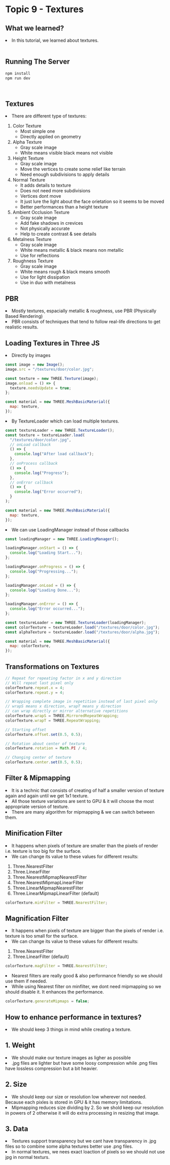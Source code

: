 # Topic 9 - Textures

## What we learned?

<li>In this tutorial, we learned about textures.</li>

<br />

## Running The Server

```cmd
npm install
npm run dev
```

<br />

## Textures

<li>There are different type of textures:</li>
<ol>
  <li>
  Color Texture
    <ul>
      <li>Most simple one</li>
      <li>Directly applied on geometry</li>
    </ul>
  </li>
  <li>
  Alpha Texture
    <ul>
      <li>Gray scale image</li>
      <li>White means visible black means not visible</li>
    </ul>
  </li>
  <li>
  Height Texture
    <ul>
      <li>Gray scale image</li>
      <li>Move the vertices to create some relief like terrain</li>
      <li>Need enough subdivisions to apply details</li>
    </ul>
  </li>
  <li>
  Normal Texture
    <ul>
      <li>It adds details to texture</li>
      <li>Does not need more subdivisions</li>
      <li>Vertices dont move</li>
      <li>It just lure the light about the face orietation so it seems to be moved</li>
      <li>Better performances than a height texture</li>
    </ul>
  </li>
  <li>
  Ambient Occlusion Texture
    <ul>
      <li>Gray scale image</li>
      <li>Add fake shadows in crevices</li>
      <li>Not physically accurate</li>
      <li>Help to create contrast & see details</li>
    </ul>
  </li>
  <li>
  Metalness Texture
    <ul>
      <li>Gray scale image</li>
      <li>White means metallic & black means non metallic</li>
      <li>Use for reflections</li>
    </ul>
  </li>
  <li>
  Roughness Texture
    <ul>
      <li>Gray scale image</li>
      <li>White means rough & black means smooth</li>
      <li>Use for light dissipation</li>
      <li>Use in duo with metalness</li>
    </ul>
  </li>
</ol>

## PBR

<li>
Mostly textures, espacially metallic & roughness, use PBR (Physically Based Rendering)</li>
<li>PBR consists of techniques that tend to follow real-life directions to get realistic results.</li>

## Loading Textures in Three JS

<li>Directly by images</li>

```js
const image = new Image();
image.src = "/textures/door/color.jpg";

const texture = new THREE.Texture(image);
image.onload = () => {
  texture.needsUpdate = true;
};

const material = new THREE.MeshBasicMaterial({
  map: texture,
});
```

<li>By TextureLoader which can load multiple textures.</li>

```js
const textureLoader = new THREE.TextureLoader();
const texture = textureLoader.load(
  "/textures/door/color.jpg",
  // onLoad callback
  () => {
    console.log("After load callback");
  },
  // onProcess callback
  () => {
    console.log("Progress");
  },
  // onError callback
  () => {
    console.log("Error occurred");
  }
);

const material = new THREE.MeshBasicMaterial({
  map: texture,
});
```

<li>We can use LoadingManager instead of those callbacks</li>

```js
const loadingManager = new THREE.LoadingManager();

loadingManager.onStart = () => {
  console.log("Loading Start...");
};

loadingManager.onProgress = () => {
  console.log("Progressing...");
};

loadingManager.onLoad = () => {
  console.log("Loading Done...");
};

loadingManager.onError = () => {
  console.log("Error occurred...");
};

const textureLoader = new THREE.TextureLoader(loadingManager);
const colorTexture = textureLoader.load("/textures/door/color.jpg");
const alphaTexture = textureLoader.load("/textures/door/alpha.jpg");

const material = new THREE.MeshBasicMaterial({
  map: colorTexture,
});
```

## Transformations on Textures

```js
// Repeat for repeating factor in x and y direction
// Will repeat last pixel only
colorTexture.repeat.x = 4;
colorTexture.repeat.y = 4;

// Wrapping complete image in repetition instead of last pixel only
// wrapS means x direction, wrapT means y direction
// can wrap directly or mirror alternative repetitions
colorTexture.wrapS = THREE.MirroredRepeatWrapping;
colorTexture.wrapT = THREE.RepeatWrapping;

// Starting offset
colorTexture.offset.set(0.5, 0.5);

// Rotation about center of texture
colorTexture.rotation = Math.PI / 4;

// Changing center of texture
colorTexture.center.set(0.5, 0.5);
```

## Filter & Mipmapping

<li>It is a technic that consists of creating of half a smaller version of texture again and again until we get 1x1 texture.</li>
<li>All those texture variations are sent to GPU & it will choose the most appropriate version of texture.</li>
<li>There are many algorithm for mipmapping & we can switch between them.</li>

## Minification Filter

<li>It happens when pixels of texture are smaller than the pixels of render i.e. texture is too big for the surface.</li>
<li>We can change its value to these values for different results:</li>
<ol>
<li>Three.NearestFilter</li>
<li>Three.LinearFilter</li>
<li>Three.NearestMipmapNearestFilter</li>
<li>Three.NearestMipmapLinearFilter</li>
<li>Three.LinearMipmapNearestFilter</li>
<li>Three.LinearMipmapLinearFilter (default)</li>
</ol>

```js
colorTexture.minFilter = THREE.NearestFilter;
```

## Magnification Filter

<li>It happens when pixels of texture are bigger than the pixels of render i.e. texture is too small for the surface.</li>
<li>We can change its value to these values for different results:</li>
<ol>
<li>Three.NearestFilter</li>
<li>Three.LinearFilter (default)</li>
</ol>

```js
colorTexture.magFilter = THREE.NearestFilter;
```

<li>Nearest filters are really good & also performance friendly so we should use them if needed.</li>
<li>While using Nearest filter on minfilter, we dont need mipmapping so we should disable it. It enhances the performance.</li>

```js
colorTexture.generateMipmaps = false;
```

## How to enhance performance in textures?

<li>We should keep 3 things in mind while creating a texture.</li>

## 1. Weight

<li>We should make our texture images as ligher as possible</li>
<li>.jpg files are lighter but have some loosy compression while .png files have lossless compression but a bit heavier.</li>

## 2. Size

<li>We should keep our size or resolution low wherever not needed. Because each pixles is stored in GPU & it has memory limitations.</li>
<li>Mipmapping reduces size dividing by 2. So we shold keep our resolution in powers of 2 otherwise it will do extra processing in resizing that image.</li>

## 3. Data

<li>Textures support transparency but we cant have transparency in .jpg files so to combine some alpha textures better use .png files.</li>
<li>In normal textures, we nees exact loaction of pixels so we should not use jpg in normal texturs.</li>
